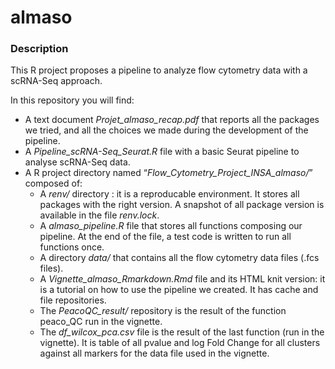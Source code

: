 # almaso

### Description
This R project proposes a pipeline to analyze flow cytometry data with a scRNA-Seq approach. 

In this repository you will find:

*	A text document *Projet_almaso_recap.pdf* that reports all the packages we tried, and all the choices we made during the development of the pipeline.
*	A *Pipeline_scRNA-Seq_Seurat.R* file with a basic Seurat pipeline to analyse scRNA-Seq data.
*	A R project directory named “*Flow_Cytometry_Project_INSA_almaso/*” composed of:
       *	A *renv/* directory : it is a reproducable environment. It stores all packages with the right version. A snapshot of all package version is available in the file *renv.lock*. 
       *	A *almaso_pipeline.R* file that stores all functions composing our pipeline. At the end of the file, a test code is written to run all functions once.
       *    A directory  *data/* that contains all the flow cytometry data files (.fcs files). 
       *	A *Vignette_almaso_Rmarkdown.Rmd* file and its HTML knit version: it is a tutorial on how to use the pipeline we created. It has cache and file repositories. 
       *	The *PeacoQC_result/* repository is the result of the function peaco_QC run in the vignette. 
       *	The *df_wilcox_pca.csv* file is the result of the last function (run in the vignette). It is table of all pvalue and log Fold Change for all clusters against all markers for the data file used in the vignette.
